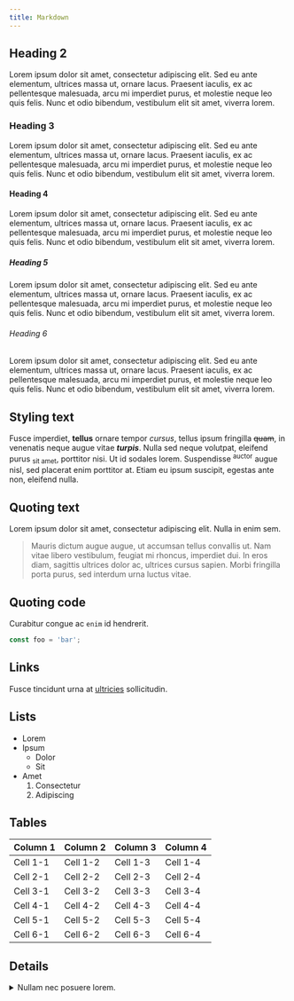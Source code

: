 ```yaml
---
title: Markdown
---
```


## Heading 2

Lorem ipsum dolor sit amet, consectetur adipiscing elit. Sed eu ante elementum, ultrices massa ut, ornare lacus. Praesent iaculis, ex ac pellentesque malesuada, arcu mi imperdiet purus, et molestie neque leo quis felis. Nunc et odio bibendum, vestibulum elit sit amet, viverra lorem.

### Heading 3

Lorem ipsum dolor sit amet, consectetur adipiscing elit. Sed eu ante elementum, ultrices massa ut, ornare lacus. Praesent iaculis, ex ac pellentesque malesuada, arcu mi imperdiet purus, et molestie neque leo quis felis. Nunc et odio bibendum, vestibulum elit sit amet, viverra lorem.

#### Heading 4

Lorem ipsum dolor sit amet, consectetur adipiscing elit. Sed eu ante elementum, ultrices massa ut, ornare lacus. Praesent iaculis, ex ac pellentesque malesuada, arcu mi imperdiet purus, et molestie neque leo quis felis. Nunc et odio bibendum, vestibulum elit sit amet, viverra lorem.

##### Heading 5

Lorem ipsum dolor sit amet, consectetur adipiscing elit. Sed eu ante elementum, ultrices massa ut, ornare lacus. Praesent iaculis, ex ac pellentesque malesuada, arcu mi imperdiet purus, et molestie neque leo quis felis. Nunc et odio bibendum, vestibulum elit sit amet, viverra lorem.

###### Heading 6

Lorem ipsum dolor sit amet, consectetur adipiscing elit. Sed eu ante elementum, ultrices massa ut, ornare lacus. Praesent iaculis, ex ac pellentesque malesuada, arcu mi imperdiet purus, et molestie neque leo quis felis. Nunc et odio bibendum, vestibulum elit sit amet, viverra lorem.

## Styling text

Fusce imperdiet, **tellus** ornare tempor _cursus_, tellus ipsum fringilla ~~quam~~, in venenatis neque augue vitae **_turpis_**. Nulla sed neque volutpat, eleifend purus <sub>sit amet</sub>, porttitor nisi. Ut id sodales lorem. Suspendisse <sup>auctor</sup> augue nisl, sed placerat enim porttitor at. Etiam eu ipsum suscipit, egestas ante non, eleifend nulla.

## Quoting text

Lorem ipsum dolor sit amet, consectetur adipiscing elit. Nulla in enim sem.

> Mauris dictum augue augue, ut accumsan tellus convallis ut. Nam vitae libero vestibulum, feugiat mi rhoncus, imperdiet dui. In eros diam, sagittis ultrices dolor ac, ultrices cursus sapien. Morbi fringilla porta purus, sed interdum urna luctus vitae.

## Quoting code

Curabitur congue ac `enim` id hendrerit.

```js
const foo = 'bar';
```

## Links

Fusce tincidunt urna at [ultricies](#_) sollicitudin.

## Lists

- Lorem
- Ipsum
  - Dolor
  - Sit
- Amet
  1. Consectetur
  2. Adipiscing

## Tables

| Column 1 | Column 2 | Column 3 | Column 4 |
| -------- | -------- | -------- | -------- |
| Cell 1-1 | Cell 1-2 | Cell 1-3 | Cell 1-4 |
| Cell 2-1 | Cell 2-2 | Cell 2-3 | Cell 2-4 |
| Cell 3-1 | Cell 3-2 | Cell 3-3 | Cell 3-4 |
| Cell 4-1 | Cell 4-2 | Cell 4-3 | Cell 4-4 |
| Cell 5-1 | Cell 5-2 | Cell 5-3 | Cell 5-4 |
| Cell 6-1 | Cell 6-2 | Cell 6-3 | Cell 6-4 |

## Details

<details>
<summary>Nullam nec posuere lorem.</summary>

Aenean tempor, orci eget ullamcorper luctus, nisl turpis pharetra mauris, sit amet tristique elit orci et sem. Aenean odio purus, suscipit quis accumsan in, blandit at ex.

</details>
